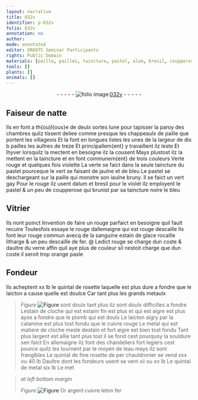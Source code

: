```yaml
---
layout: narrative
title: 032v
identifier: p-032v
folio: 032v
annotation: no
author:
mode: annotated
editor: GR8975 Seminar Participants
rights: Public Domain
materials: [paille, pailles, taincture, pastel, alum, bresil, coupperose, rouge dallemaigne, sanguine, estain de glace, rocaille, litharge, escaille de fer, verre, rosette, laicton, metaulx, estain de cloche, estaim, plomb, calamine, cuivre rouge, metal, estain, argent, souldure, eau, Or, cuivre, leton, fer]
tools: []
plants: []
animals: []
---
```


<div class="folio" align="center">- - - - - <a href="http://gallica.bnf.fr/ark:/12148/btv1b10500001g/f70.image" target="_blank"><img src="https://cu-mkp.github.io/2017-workshop-edition/assets/photo-icon.png" alt="folio image: " style="display:inline-block; margin-bottom:-3px;"/>032v</a> - - - - - </div>    

## <span class="pro">Faiseur de natte</span>

 
Ils en font a <span class="pl">th{ou}l{ous}e</span> de deulx sortes lune pour tapisser la paroy des chambres quilz tissent deliee comme presque les chappeaulx de <span class="m">paille</span> que portent les <span class="pro">villageois</span> Et la font en longues listes les unes de la largeur de dix b <span class="ms"><span class="m">pailles</span></span> les aultres de treze Et principallem{ent} y travaillent ilz leste Et l<span class="tmp">hyver</span> lorsquilz la mectent en besoigne ilz la cousent Mays plustost ilz la mettent en la <span class="m">taincture</span> et en font communem{ent} de trois couleurs Verte rouge et quelques fois violette La verte se faict dans la seule taincture du <span class="m">pastel</span> pourceque le vert se faisant de jaulne et de bleu Le <span class="m">pastel</span> se deschargeant sur la <span class="m">paille</span> qui monstre son iaulne bruny. Il se faict un vert gay Pour le rouge ilz usent d<span class="m">alum</span> et <span class="m">bresil</span> pour le violet ilz employent le <span class="m">pastel</span> & un peu de <span class="m">coupperose</span> qui brunist par sa taincture noire le bleu
    

## <span class="pro">Vitrier</span>

 
Ils nont poinct linvention de faire un rouge parfaict en besoigne quil fault recuire Toutesfois essaye le <span class="m">rouge dallemaigne</span> qui est rouge descaille Ils font leur rouge commun avecq de la <span class="m">sanguine</span> <span class="m">estain de glace</span> <span class="m">rocaille</span> <span class="m">litharge</span> & un peu d<span class="m">escaille de fer</span>. @ Ledict rouge se charge dun coste & daultre du <span class="m">verre</span> affin quil aye plus de couleur sil nestoit charge que dun coste il seroit trop orange pasle
    

## <span class="pro">Fondeur</span>

 
Ils acheptent xx <span class="cn">lb</span> le <span class="ms">quintal</span> de <span class="m">rosette</span> laquelle est plus dure a fondre que le <span class="m">laicton</span> a cause quelle est doulce Car tant plus les grands <span class="m">metaulx</span> 
> *Figure*
> <a href="" target="_blank"><img src="https://cu-mkp.github.io/GR8975-edition/assets/photo-icon.png" alt="Figure" style="display:inline-block; margin-bottom:-3px;"/></a>
 sont doulx tant plus ilz sont doulx difficilles a fondre L<span class="m">estain de cloche</span> qui est <span class="m">estaim</span> fin est plus et qui est aigre est plus ayse a fondre que le <span class="m">plomb</span> qui est doulx Le <span class="m">laicton</span> aigry par la <span class="m">calamine</span> est plus tost fondu que le <span class="m">cuivre rouge</span> Le <span class="m">metal</span> qui est matiere de cloche mesle d<span class="m">estain</span> et fort aigre est bien tost fondu Tant plus l<span class="m">argent</span> est allie tant plus tost il se fond cest pourquoy la <span class="m">souldure</span> sen faict En <span class="pl">allemaigne</span> ilz font des chandeliers fort legiers cest pource quilz les tournent par le moyen de l<span class="m">eau</span> mays ilz sont frangibles Le <span class="ms">quintal</span> de fine <span class="m">rosette</span> de per <span class="pro">chauldronier</span> se vend xxx ou 40 <span class="cn">lb</span> Daultre dont les <span class="pro">fondeurs</span> usent se vent xii ou xv <span class="cn">lb</span> Le <span class="ms">quintal</span> de <span class="m">metal</span> six <span class="cn">lb</span> Le met
 
> *at left bottom margin*
> 
>   
> *Figure*
> <a href="" target="_blank"><img src="https://cu-mkp.github.io/GR8975-edition/assets/photo-icon.png" alt="Figure" style="display:inline-block; margin-bottom:-3px;"/></a>
 <span class="m">Or</span> <span class="m">argent</span> <span class="m">cuivre</span> <span class="m">leton</span> <span class="m">fer</span>
 